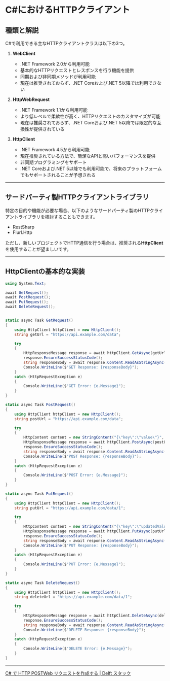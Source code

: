 # C#におけるHTTPクライアント

## 種類と解説

C#で利用できる主なHTTPクライアントクラスは以下の3つ。

1. **WebClient**
    - .NET Framework 2.0から利用可能
    - 基本的なHTTPリクエストとレスポンスを行う機能を提供
    - 同期および非同期メソッドが利用可能
    - 現在は推奨されておらず、.NET Coreおよび.NET 5以降では利用できない

2. **HttpWebRequest**
    - .NET Framework 1.1から利用可能
    - より低レベルで柔軟性が高く、HTTPリクエストのカスタマイズが可能
    - 現在は推奨されておらず、.NET Coreおよび.NET 5以降では限定的な互換性が提供されている

3. **HttpClient**
    - .NET Framework 4.5から利用可能
    - 現在推奨されている方法で、簡潔なAPIと高いパフォーマンスを提供
    - 非同期プログラミングをサポート
    - .NET Coreおよび.NET 5以降でも利用可能で、将来のプラットフォームでもサポートされることが予想される

---

## サードパーティ製HTTPクライアントライブラリ

特定の目的や機能が必要な場合、以下のようなサードパーティ製のHTTPクライアントライブラリを検討することもできます。

- RestSharp
- Flurl.Http

ただし、新しいプロジェクトでHTTP通信を行う場合は、推奨される**HttpClient**を使用することが望ましいです。

---

## HttpClientの基本的な実装

``` cs
using System.Text;

await GetRequest();
await PostRequest();
await PutRequest();
await DeleteRequest();


static async Task GetRequest()
{
    using HttpClient httpClient = new HttpClient();
    string getUrl = "https://api.example.com/data";

    try
    {
        HttpResponseMessage response = await httpClient.GetAsync(getUrl);
        response.EnsureSuccessStatusCode();
        string responseBody = await response.Content.ReadAsStringAsync();
        Console.WriteLine($"GET Response: {responseBody}");
    }
    catch (HttpRequestException e)
    {
        Console.WriteLine($"GET Error: {e.Message}");
    }
}

static async Task PostRequest()
{
    using HttpClient httpClient = new HttpClient();
    string postUrl = "https://api.example.com/data";

    try
    {
        HttpContent content = new StringContent("{\"key\":\"value\"}", Encoding.UTF8, "application/json");
        HttpResponseMessage response = await httpClient.PostAsync(postUrl, content);
        response.EnsureSuccessStatusCode();
        string responseBody = await response.Content.ReadAsStringAsync();
        Console.WriteLine($"POST Response: {responseBody}");
    }
    catch (HttpRequestException e)
    {
        Console.WriteLine($"POST Error: {e.Message}");
    }
}

static async Task PutRequest()
{
    using HttpClient httpClient = new HttpClient();
    string putUrl = "https://api.example.com/data/1";

    try
    {
        HttpContent content = new StringContent("{\"key\":\"updatedValue\"}", Encoding.UTF8, "application/json");
        HttpResponseMessage response = await httpClient.PutAsync(putUrl, content);
        response.EnsureSuccessStatusCode();
        string responseBody = await response.Content.ReadAsStringAsync();
        Console.WriteLine($"PUT Response: {responseBody}");
    }
    catch (HttpRequestException e)
    {
        Console.WriteLine($"PUT Error: {e.Message}");
    }
}

static async Task DeleteRequest()
{
    using HttpClient httpClient = new HttpClient();
    string deleteUrl = "https://api.example.com/data/1";

    try
    {
        HttpResponseMessage response = await httpClient.DeleteAsync(deleteUrl);
        response.EnsureSuccessStatusCode();
        string responseBody = await response.Content.ReadAsStringAsync();
        Console.WriteLine($"DELETE Response: {responseBody}");
    }
    catch (HttpRequestException e)
    {
        Console.WriteLine($"DELETE Error: {e.Message}");
    }
}
```

---

[C# で HTTP POSTWeb リクエストを作成する | Delft スタック](https://www.delftstack.com/ja/howto/csharp/csharp-post-request/)  
